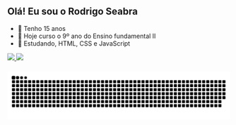 ## Olá! Eu sou o Rodrigo Seabra

- 🥳 Tenho 15 anos
- 🔭 Hoje curso o 9º ano do Ensino fundamental II
- 🤔 Estudando, HTML, CSS e JavaScript

 <div>
  <a href="https://github.com/RodrigoSeabra">
  <img height="180em" src="https://github-readme-stats.vercel.app/api?username=RodrigoSeabra&show_icons=true&title_color&theme=dark&include_all_commits=true&count_private=true"/>
  <img height="120em" src="https://github-readme-stats.vercel.app/api/top-langs/?username=RodrigoSeabra&layout=compact&langs_count=7&title_color&theme=dark"/>
</div>
  
 ### 
 
  <div>

  ![Snake animation](https://github.com/RodrigoSeabra/RodrigoSeabra/blob/output/github-contribution-grid-snake.svg)
    
  </div>
